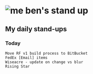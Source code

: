 # ![me](https://avatars2.githubusercontent.com/u/5232044?s=50&v=4) ben's stand up

## My daily stand-ups
 
### Today

    Move RF v1 build process to BitBucket
    FedEx [Email] items
    Wiseacre - update on change vs blur
    Rising Star
